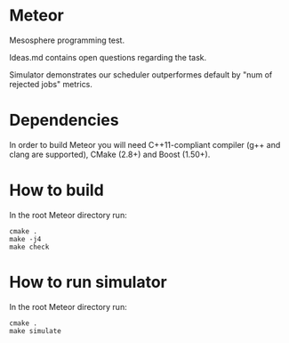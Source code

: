 # Meteor

Mesosphere programming test.

Ideas.md contains open questions regarding the task.

Simulator demonstrates our scheduler outperformes default by "num of rejected jobs" metrics.

# Dependencies

In order to build Meteor you will need C++11-compliant compiler (g++ and clang are supported),
CMake (2.8+) and Boost (1.50+).

# How to build

In the root Meteor directory run:
```
cmake .
make -j4
make check
```

# How to run simulator

In the root Meteor directory run:
```
cmake .
make simulate
```
